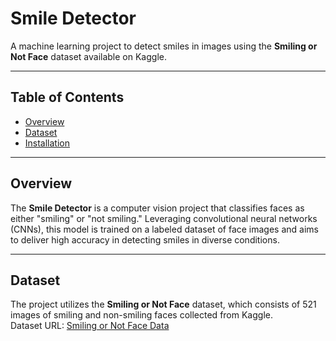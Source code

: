 # Smile Detector

A machine learning project to detect smiles in images using the **Smiling or Not Face** dataset available on Kaggle.

---

## Table of Contents

- [Overview](#overview)
- [Dataset](#dataset)
- [Installation](#installation)

---

## Overview

The **Smile Detector** is a computer vision project that classifies faces as either "smiling" or "not smiling." Leveraging convolutional neural networks (CNNs), this model is trained on a labeled dataset of face images and aims to deliver high accuracy in detecting smiles in diverse conditions.


---

## Dataset

The project utilizes the **Smiling or Not Face** dataset, which consists of 521 images of smiling and non-smiling faces collected from Kaggle.  
Dataset URL: [Smiling or Not Face Data](https://www.kaggle.com/datasets/chazzer/smiling-or-not-face-data)
